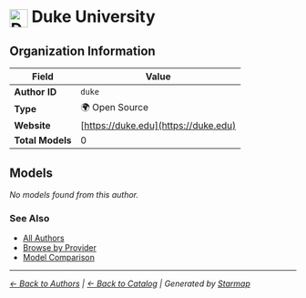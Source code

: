# <img src="https://raw.githubusercontent.com/agentstation/starmap/master/internal/embedded/logos/duke.svg" alt="Duke University" width="32" height="32" style="vertical-align: middle;"> Duke University
  
  
  
## Organization Information
  
| Field | Value |
|---------|---------|
| **Author ID** | `duke` |
| **Type** | 🌍 Open Source |
| **Website** | [https://duke.edu](https://duke.edu) |
| **Total Models** | 0 |

  
## Models
  
*No models found from this author.*
  
### See Also
  
- [All Authors](../)
- [Browse by Provider](../../providers/)
- [Model Comparison](../../models/)
  
---
*_[← Back to Authors](../) | [← Back to Catalog](../../) | Generated by [Starmap](https://github.com/agentstation/starmap)_*